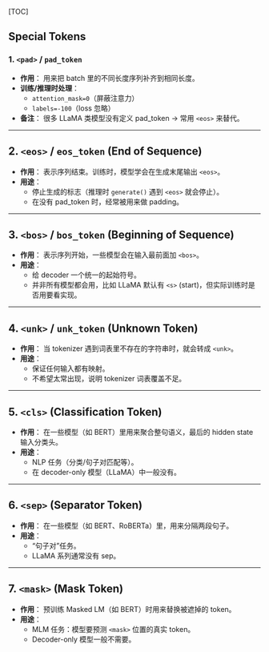 [TOC]

## Special Tokens

### 1. `<pad>` / `pad_token`

- **作用**：
   用来把 batch 里的不同长度序列补齐到相同长度。
- **训练/推理时处理**：
  - `attention_mask=0`（屏蔽注意力）
  - `labels=-100`（loss 忽略）
- **备注**：
   很多 LLaMA 类模型没有定义 pad_token → 常用 `<eos>` 来替代。

------

## 2. `<eos>` / `eos_token` (End of Sequence)

- **作用**：
   表示序列结束。训练时，模型学会在生成末尾输出 `<eos>`。
- **用途**：
  - 停止生成的标志（推理时 `generate()` 遇到 `<eos>` 就会停止）。
  - 在没有 pad_token 时，经常被用来做 padding。

------

## 3. `<bos>` / `bos_token` (Beginning of Sequence)

- **作用**：
   表示序列开始，一些模型会在输入最前面加 `<bos>`。
- **用途**：
  - 给 decoder 一个统一的起始符号。
  - 并非所有模型都会用，比如 LLaMA 默认有 `<s>` (start)，但实际训练时是否用要看实现。

------

## 4. `<unk>` / `unk_token` (Unknown Token)

- **作用**：
   当 tokenizer 遇到词表里不存在的字符串时，就会转成 `<unk>`。
- **用途**：
  - 保证任何输入都有映射。
  - 不希望太常出现，说明 tokenizer 词表覆盖不足。

------

## 5. `<cls>` (Classification Token)

- **作用**：
   在一些模型（如 BERT）里用来聚合整句语义，最后的 hidden state 输入分类头。
- **用途**：
  - NLP 任务（分类/句子对匹配等）。
  - 在 decoder-only 模型（LLaMA）中一般没有。

------

## 6. `<sep>` (Separator Token)

- **作用**：
   在一些模型（如 BERT、RoBERTa）里，用来分隔两段句子。
- **用途**：
  - “句子对”任务。
  - LLaMA 系列通常没有 sep。

------

## 7. `<mask>` (Mask Token)

- **作用**：
   预训练 Masked LM（如 BERT）时用来替换被遮掉的 token。
- **用途**：
  - MLM 任务：模型要预测 `<mask>` 位置的真实 token。
  - Decoder-only 模型一般不需要。